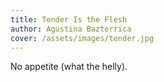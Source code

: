 ```yaml
---
title: Tender Is the Flesh
author: Agustina Bazterrica
cover: /assets/images/tender.jpg
---
```

No appetite (what the helly). 
